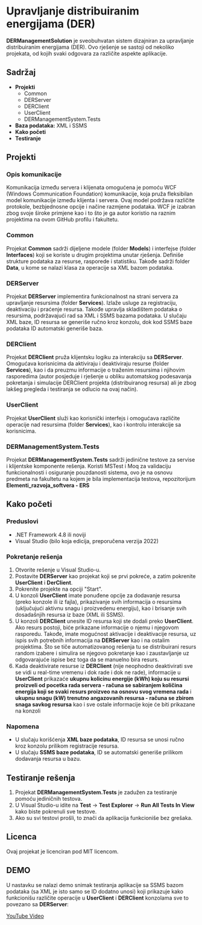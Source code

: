 # Upravljanje distribuiranim energijama (DER)

**DERManagementSolution** je sveobuhvatan sistem dizajniran za upravljanje distribuiranim energijama (DER). Ovo rješenje se sastoji od nekoliko projekata, od kojih svaki odgovara za različite aspekte aplikacije.

## Sadržaj
- **Projekti**
  - Common
  - DERServer
  - DERClient
  - UserClient
  - DERManagementSystem.Tests
- **Baza podataka:** XML i SSMS
- **Kako početi**
- **Testiranje**

## Projekti

### Opis komunikacije
Komunikacija između servera i klijenata omogućena je pomoću WCF (Windows Communication Foundation) komunikacije, koja pruža fleksibilan model komunikacije između klijenta i servera. Ovaj model podržava različite protokole, bezbjednosne opcije i načine razmjene podataka. WCF je izabran zbog svoje široke primjene kao i to što je ga autor koristio na raznim projektima na ovom GitHub profilu i fakultetu.

### Common
Projekat **Common** sadrži dijeljene modele (folder **Models**) i interfejse (folder **Interfaces**) koji se koriste u drugim projektima unutar rješenja. Definiše strukture podataka za resurse, rasporede i statistiku. Takođe sadrži folder **Data**, u kome se nalazi klasa za operacije sa XML bazom podataka.

### DERServer
Projekat **DERServer** implementira funkcionalnost na strani servera za upravljanje resursima (folder **Services**). Izlaže usluge za registraciju, deaktivaciju i praćenje resursa. Takođe upravlja skladištem podataka o resursima, podržavajući rad sa XML i SSMS bazama podataka. U slučaju XML baze, ID resursa se generiše ručno kroz konzolu, dok kod SSMS baze podataka ID automatski generiše baza.

### DERClient
Projekat **DERClient** pruža klijentsku logiku za interakciju sa **DERServer**. Omogućava korisnicima da aktiviraju i deaktiviraju resurse (folder **Services**), kao i da preuzmu informacije o traženim resursima i njihovim rasporedima (autor posjeduje i rješenje u obliku automatskog podesavanja pokretanja i simulacije DERClient projekta (distribuiranog resursa) ali je zbog lakšeg pregleda i testiranja se odlucio na ovaj način).

### UserClient
Projekat **UserClient** služi kao korisnički interfejs i omogućava različite operacije nad resursima (folder **Services**), kao i kontrolu interakcije sa korisnicima.

### DERManagementSystem.Tests
Projekat **DERManagementSystem.Tests** sadrži jedinične testove za servise i klijentske komponente rešenja. Koristi MSTest i Moq za validaciju funkcionalnosti i osiguranje pouzdanosti sistema, ovo je na osnovu predmeta na fakultetu na kojem je bila implementacija testova, repozitorijum **Elementi_razvoja_softvera - ERS**

## Kako početi

### Preduslovi
- .NET Framework 4.8 ili noviji
- Visual Studio (bilo koja edicija, preporučena verzija 2022)

### Pokretanje rešenja
1. Otvorite rešenje u Visual Studio-u.
2. Postavite **DERServer** kao projekat koji se prvi pokreće, a zatim pokrenite **UserClient** i **DerClient**.
3. Pokrenite projekte na opciji "Start".
4. U konzoli **UserClient** imate ponuđene opcije za dodavanje resursa (preko konzole ili iz fajla), prikazivanje svih informacija o resursima (uključujući aktivnu snagu i proizvedenu energiju), kao i brisanje svih dosadašnjih resursa iz baze (XML ili SSMS).
5. U konzoli **DERClient** unesite ID resursa koji ste dodali preko **UserClient**. Ako resurs postoji, biće prikazane informacije o njemu i njegovom rasporedu. Takođe, imate mogućnost aktivacije i deaktivacije resursa, uz ispis svih potrebnih informacija na **DERServer** kao i na ostalim projektima. Što se tiče automatizovanog rešenja tu se distribuirani resurs random izabere i simulira se njegovo pokretanje kao i zaustavljanje uz odgovarajuće ispise bez toga da se manuelno bira resurs.
6. Kada deaktivirate resurse iz **DERClient** (nije neophodno deaktivirati sve se vidi u real-time vremenu i dok rade i dok ne rade), informacije u **UserClient** prikazaće **ukupnu kolicinu energije (kWh) koju su resursi proizveli od pocetka rada servera - računa se sabiranjem količina energija koji se svaki resurs proizveo na osnovu svog vremena rada** i **ukupnu snagu (kW) trenutno angazovanih resursa - računa se zbirom snaga savkog resursa** kao i sve ostale informacije koje će biti prikazane na konzoli
   
### Napomena
- U slučaju korišćenja **XML baze podataka**, ID resursa se unosi ručno kroz konzolu prilikom registracije resursa.
- U slučaju **SSMS baze podataka**, ID se automatski generiše prilikom dodavanja resursa u bazu.

## Testiranje rešenja
1. Projekat **DERManagementSystem.Tests** je zadužen za testiranje pomoću jediničnih testova.
2. U Visual Studio-u idite na **Test** -> **Test Explorer** -> **Run All Tests In View** kako biste pokrenuli sve testove.
3. Ako su svi testovi prošli, to znači da aplikacija funkcioniše bez grešaka.

## Licenca
Ovaj projekat je licenciran pod MIT licencom.

## DEMO
U nastavku se nalazi demo snimak testiranja aplikacije sa SSMS bazom podataka (sa XML je isto samo se ID dodatno unosi) koji prikazuje kako funkcionišu različite operacije u **UserClient** i **DERClient** konzolama sve to povezano sa **DERServer**:

[YouTube Video](https://youtu.be/FQnMni_BQYI)


